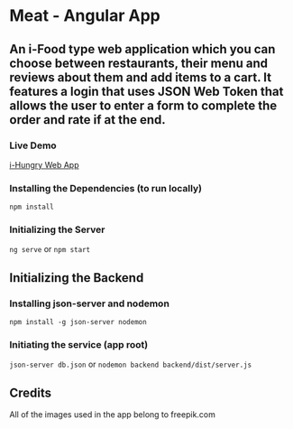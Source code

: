 # Meat - Angular App

## An i-Food type web application which you can choose between restaurants, their menu and reviews about them and add items to a cart. It features a login that uses JSON Web Token that allows the user to enter a form to complete the order and rate if at the end.

### Live Demo

[i-Hungry Web App](https://i-hungry.herokuapp.com "i-Hungry")

### Installing the Dependencies (to run locally)

`npm install`

### Initializing the Server

`ng serve` or `npm start`

## Initializing the Backend

### Installing json-server and nodemon

`npm install -g json-server nodemon`

### Initiating the service (app root)

`json-server db.json` or `nodemon backend backend/dist/server.js`

## Credits

All of the images used in the app belong to freepik.com
